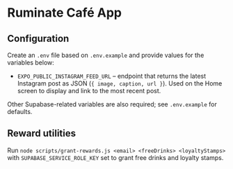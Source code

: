 # Ruminate Café App

## Configuration

Create an `.env` file based on `.env.example` and provide values for the variables below:


- `EXPO_PUBLIC_INSTAGRAM_FEED_URL` – endpoint that returns the latest Instagram post as JSON (`{ image, caption, url }`). Used on the Home screen to display and link to the most recent post.


Other Supabase-related variables are also required; see `.env.example` for defaults.

## Reward utilities

Run `node scripts/grant-rewards.js <email> <freeDrinks> <loyaltyStamps>` with `SUPABASE_SERVICE_ROLE_KEY` set to grant free drinks and loyalty stamps.

